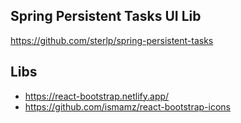 ## Spring Persistent Tasks UI Lib

https://github.com/sterlp/spring-persistent-tasks

## Libs

-   https://react-bootstrap.netlify.app/
-   https://github.com/ismamz/react-bootstrap-icons
